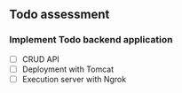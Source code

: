 ## Todo assessment

### Implement Todo backend application

- [ ] CRUD API
- [ ] Deployment with Tomcat
- [ ] Execution server with Ngrok